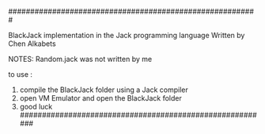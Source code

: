 #########################################################

BlackJack implementation in the Jack programming language
Written by Chen Alkabets

NOTES: Random.jack was not written by me


to use : 
1. compile the BlackJack folder using a Jack compiler
2. open VM Emulator and open the BlackJack folder
3. good luck
#########################################################
